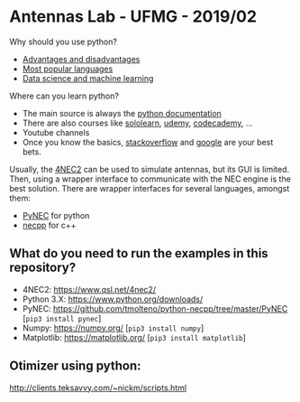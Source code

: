 # Antennas Lab - UFMG - 2019/02

Why should you use python?
* [Advantages and disadvantages](https://medium.com/@mindfiresolutions.usa/advantages-and-disadvantages-of-python-programming-language-fd0b394f2121)
* [Most popular languages](https://stackify.com/popular-programming-languages-2018/)
* [Data science and machine learning](https://www.kdnuggets.com/2019/05/poll-top-data-science-machine-learning-platforms.html)

Where can you learn python?
* The main source is always the [python documentation](https://docs.python.org/3/tutorial/index.html)
* There are also courses like [sololearn](https://www.sololearn.com/), [udemy](https://www.udemy.com/topic/python/), [codecademy](https://www.codecademy.com), ...
* Youtube channels
* Once you know the basics, [stackoverflow](https://stackoverflow.com/) and [google](https://www.google.com/) are your best bets.

Usually, the [4NEC2](https://www.qsl.net/4nec2/) can be used to simulate antennas, but its GUI is limited. Then, using a wrapper interface to communicate with the NEC engine is the best solution. There are wrapper interfaces for several languages, amongst them:
* [PyNEC](https://github.com/tmolteno/python-necpp/tree/master/PyNEC) for python 
* [necpp](https://github.com/tmolteno/python-necpp) for c++

## What do you need to run the examples in this repository?
* 4NEC2: https://www.qsl.net/4nec2/
* Python 3.X: https://www.python.org/downloads/
* PyNEC: https://github.com/tmolteno/python-necpp/tree/master/PyNEC [`pip3 install pynec`]
* Numpy: https://numpy.org/ [`pip3 install numpy`]
* Matplotlib: https://matplotlib.org/ [`pip3 install matplotlib`]

## Otimizer using python:
http://clients.teksavvy.com/~nickm/scripts.html


